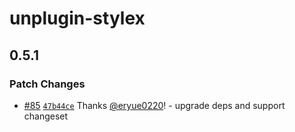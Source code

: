 # unplugin-stylex

## 0.5.1

### Patch Changes

- [#85](https://github.com/eryue0220/unplugin-stylex/pull/85) [`47b44ce`](https://github.com/eryue0220/unplugin-stylex/commit/47b44ce40113613aea856f8731b89ec2f1f15e9a) Thanks [@eryue0220](https://github.com/eryue0220)! - upgrade deps and support changeset
